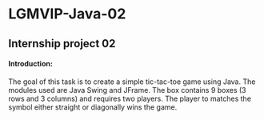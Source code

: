 # LGMVIP-Java-02

## Internship project 02

#### Introduction: 
The goal of this task is to create a simple tic-tac-toe game using Java. The modules used are Java Swing and JFrame. The box contains 9 boxes (3 rows and 3 columns) and requires two players. The player to matches the symbol either straight or diagonally wins the game.
